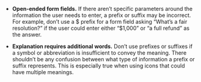 - **Open-ended form fields.** If there aren’t specific parameters around the information the user needs to enter, a prefix or suffix may be incorrect. For example, don’t use a $ prefix for a form field asking “What’s a fair resolution?” if the user could enter either “$1,000” or “a full refund” as the answer.

- **Explanation requires additional words.** Don’t use prefixes or suffixes if a symbol or abbreviation is insufficient to convey the meaning. There shouldn’t be any confusion between what type of information a prefix or suffix represents. This is especially true when using icons that could have multiple meanings.
